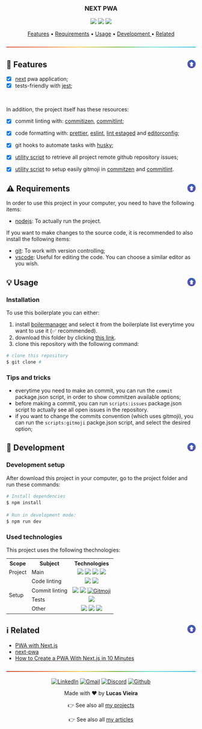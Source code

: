 <a name="TOC"></a>

<h3 align="center">
  NEXT PWA
</h3>

<div align="center">
  <a href="https://nodejs.org/en/"><img src="https://img.shields.io/badge/made%20with-node-1f425f?logo=node.js&.svg" /></a>
  <a href="https://www.typescriptlang.org/"><img src="https://badgen.net/badge/icon/typescript?icon=typescript&label"></a>
  <a href="https://github.com/"><img src="https://badgen.net/badge/icon/github?icon=github&label"></a>
</div>

<p align="center">
  <a href="#dart-features">Features</a> • <a href="#warning-requirements">Requirements</a> • <a href="#bulb-usage">Usage</a> • <a href="#wrench-development">Development
</a> • <a href="#information_source-related">Related</a>
</p>

<a href="#"><img src="./.github/images/divider.png" /></a>

## :dart: Features</a><a href="#TOC"><img align="right" src="./.github/images/up_arrow.png" width="22"></a>

- [x] [next](https://nextjs.org/) pwa application;
- [x] tests-friendly with [jest](https://github.com/facebook/jest);
<br>

In addition, the project itself has these resources:
- [x] commit linting with: [commitizen](https://github.com/commitizen/cz-cli), [commitlint](https://github.com/conventional-changelog/commitlint);
- [x] code formatting with: [prettier](https://github.com/prettier/prettier), [eslint](https://github.com/eslint/eslint), [lint estaged](https://github.com/okonet/lint-staged) and [editorconfig](https://editorconfig.org/);
- [x] git hooks to automate tasks with [husky](https://github.com/typicode/husky);
- [x] [utility script](./scripts/github-issues.ts) to retrieve all project remote github repository issues;
- [x] [utility script](./scripts/gitmoji-setup.ts) to setup easily gitmoji in [commitzen](https://github.com/commitizen/cz-cli) and [commitlint](https://github.com/conventional-changelog/commitlint).


## :warning: Requirements<a href="#TOC"><img align="right" src="./.github/images/up_arrow.png" width="22"></a>

In order to use this project in your computer, you need to have the following items:

- [nodejs](https://nodejs.org/en/): To actually run the project.

If you want to make changes to the source code, it is recommended to also install the following items:

- [git](https://git-scm.com/): To work with version controlling;
- [vscode](https://code.visualstudio.com/): Useful for editing the code. You can choose a similar editor as you wish.

## :bulb: Usage<a href="#TOC"><img align="right" src="./.github/images/up_arrow.png" width="22"></a>

### Installation

To use this boilerplate you can either:

1. install [boilermanager](https://github.com/ts-boilerplate-land/boilermanager) and select it from the boilerplate list everytime you want to use it (✅ recommended).
2. download this folder by clicking [this link](https://download-directory.github.io/?url=https://github.com/lucasvtiradentes/boilermanager-boilerplates/tree/master/backend-projects/express-react-boilerplate).
3. clone this repository with the following command:

```bash
# clone this repository
$ git clone #
```

### Tips and tricks

- everytime you need to make an commit, you can run the `commit` package.json script, in order to show commitzen available options;
- before making a commit, you can run `scripts:issues` package.json script to actually see all open issues in the repository.
- if you want to change the commits convention (which uses gitmoji), you can run the `scripts:gitmoji` packge.json script, and select the desired option;

## :wrench: Development<a href="#TOC"><img align="right" src="./.github/images/up_arrow.png" width="22"></a>

### Development setup

After download this project in your computer, go to the project folder and run these commands:

```bash
# Install dependencies
$ npm install

# Run in development mode:
$ npm run dev
```

### Used technologies

This project uses the following thechnologies:

<div align="center">
  <table>
    <tr>
      <th>Scope</th>
      <th>Subject</th>
      <th>Technologies</th>
    </tr>
    <tr>
      <td colspan="1">Project</td>
      <td>Main</td>
      <td align="center">
        <a href="https://nodejs.org/"><img src="https://img.shields.io/badge/node.js-339933?logo=nodedotjs&logoColor=white"></a>
        <a href="https://www.typescriptlang.org/"><img src="https://img.shields.io/badge/typescript-007ACC?logo=typescript&logoColor=white"></a>
        <a target="_blank" href="https://reactjs.org/"><img src="https://img.shields.io/badge/react-%2320232a.svg?logo=react&logoColor=%2361DAFB"></a>
        <a target="_blank" href="https://nextjs.org/"><img src="https://img.shields.io/badge/Next-322D31?logo=next.js&logoColor=white"></a>
      </td>
    </tr>
    <tr>
      <td rowspan="4">Setup</td>
      <td>Code linting</td>
      <td align="center">
        <a href="https://github.com/prettier/prettier"><img src="https://img.shields.io/badge/prettier-1A2C34?logo=prettier&logoColor=F7BA3E"></a>
        <a href="https://github.com/eslint/eslint"><img src="https://img.shields.io/badge/eslint-3A33D1?logo=eslint&logoColor=white"></a>
      </td>
    </tr>
    <tr>
      <!-- <td rowspan="2">Setup</td> -->
      <td>Commit linting</td>
      <td align="center">
      <a target="_blank" href="https://github.com/conventional-changelog/commitlint"><img src="https://img.shields.io/badge/commitlint-red?logo=commitlint&logoColor=white"></a>
      <a target="_blank" href="https://github.com/commitizen/cz-cli"><img src="https://img.shields.io/badge/commitizen-pink?logo=conventionalcommits&logoColor=white"></a>
      <a href="https://gitmoji.dev"><img
    src="https://img.shields.io/badge/gitmoji-%20😜%20😍-FFDD67.svg?style=flat-square"
    alt="Gitmoji"/></a>
      </td>
    </tr>
    <tr>
      <!-- <td rowspan="2">Setup</td> -->
      <td>Tests</td>
      <td align="center">
        <a target="_blank" href="https://jestjs.io/"><img src="https://img.shields.io/badge/jest-black?logo=jest&logoColor=white"></a>
      </td>
    </tr>
    <tr>
      <!-- <td rowspan="2">Setup</td> -->
      <td>Other</td>
      <td align="center">
        <a href="https://editorconfig.org/"><img src="https://img.shields.io/badge/editor%20Config-E0EFEF?logo=editorconfig&logoColor=000"></a>
        <a target="_blank" href="https://github.com/typicode/husky"><img src="https://img.shields.io/badge/🐶%20husky-green?logo=husky&logoColor=white"></a>
        <a target="_blank" href="https://github.com/okonet/lint-staged"><img src="https://img.shields.io/badge/🚫%20lint%20staged-yellow?&logoColor=white"></a>
      </td>
    </tr>
  </table>
</div>

## :information_source: Related<a href="#TOC"><img align="right" src="./.github/images/up_arrow.png" width="22"></a>

- [PWA with Next.js](https://dev.to/anuraggharat/pwa-with-nextjs-5178)
- [next-pwa](https://www.npmjs.com/package/next-pwa)
- [How to Create a PWA With Next.js in 10 Minutes](https://www.youtube.com/watch?v=ARNN_zmrwcw)

<a href="#"><img src="./.github/images/divider.png" /></a>

<div align="center">
  <p>
    <a target="_blank" href="https://www.linkedin.com/in/lucasvtiradentes/"><img src="https://img.shields.io/badge/-linkedin-blue?logo=Linkedin&logoColor=white" alt="LinkedIn"></a>
    <a target="_blank" href="mailto:lucasvtiradentes@gmail.com"><img src="https://img.shields.io/badge/gmail-red?logo=gmail&logoColor=white" alt="Gmail"></a>
    <a target="_blank" href="https://discord.com/users/262326726892191744"><img src="https://img.shields.io/badge/discord-5865F2?logo=discord&logoColor=white" alt="Discord"></a>
    <a target="_blank" href="https://github.com/lucasvtiradentes/"><img src="https://img.shields.io/badge/github-gray?logo=github&logoColor=white" alt="Github"></a>
  </p>
  <p>Made with ❤️ by <b>Lucas Vieira</b></p>
  <p>👉 See also all <a href="https://github.com/lucasvtiradentes/lucasvtiradentes/blob/master/portfolio/PROJECTS.md#TOC">my projects</a></p>
  <p>👉 See also all <a href="https://github.com/lucasvtiradentes/my-tutorials/blob/master/README.md#TOC">my articles</a></p>
</div>
